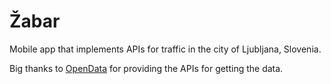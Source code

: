 # Žabar

Mobile app that implements APIs for traffic in the city of Ljubljana, Slovenia.

Big thanks to [OpenData](https://opendata.si/) for providing the APIs for getting the data.